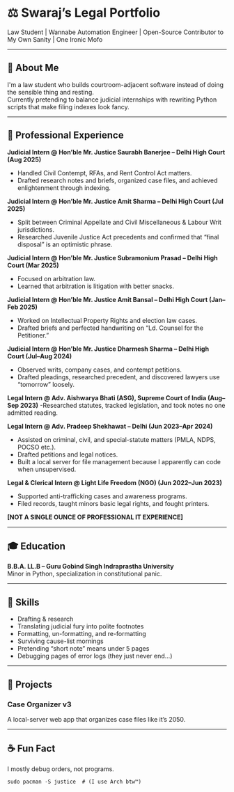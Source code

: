 # ⚖️ Swaraj’s Legal Portfolio  

Law Student | Wannabe Automation Engineer | Open-Source Contributor to My Own Sanity | One Ironic Mofo

---

## 🚀 About Me  

I'm a law student who builds courtroom-adjacent software instead of doing the sensible thing and resting.  
Currently pretending to balance judicial internships with rewriting Python scripts that make filing indexes look fancy.  

---

## 💼 Professional Experience  

**Judicial Intern @ Hon’ble Mr. Justice Saurabh Banerjee – Delhi High Court (Aug 2025)**  
- Handled Civil Contempt, RFAs, and Rent Control Act matters.  
- Drafted research notes and briefs, organized case files, and achieved enlightenment through indexing.  

**Judicial Intern @ Hon’ble Mr. Justice Amit Sharma – Delhi High Court (Jul 2025)**  
- Split between Criminal Appellate and Civil Miscellaneous & Labour Writ jurisdictions.  
- Researched Juvenile Justice Act precedents and confirmed that “final disposal” is an optimistic phrase.  

**Judicial Intern @ Hon’ble Mr. Justice Subramonium Prasad – Delhi High Court (Mar 2025)**  
- Focused on arbitration law.  
- Learned that arbitration is litigation with better snacks.  

**Judicial Intern @ Hon’ble Mr. Justice Amit Bansal – Delhi High Court (Jan–Feb 2025)**  
- Worked on Intellectual Property Rights and election law cases.  
- Drafted briefs and perfected handwriting on “Ld. Counsel for the Petitioner.”  

**Judicial Intern @ Hon’ble Mr. Justice Dharmesh Sharma – Delhi High Court (Jul–Aug 2024)**  
- Observed writs, company cases, and contempt petitions.
- Drafted pleadings, researched precedent, and discovered lawyers use “tomorrow” loosely.  

**Legal Intern @ Adv. Aishwarya Bhati (ASG), Supreme Court of India (Aug–Sep 2023)**
-Researched statutes, tracked legislation, and took notes no one admitted reading.  

**Legal Intern @ Adv. Pradeep Shekhawat – Delhi (Jun 2023–Apr 2024)**
- Assisted on criminal, civil, and special-statute matters (PMLA, NDPS, POCSO etc.).
- Drafted petitions and legal notices.
- Built a local server for file management because I apparently can code when unsupervised.  

**Legal & Clerical Intern @ Light Life Freedom (NGO) (Jun 2022–Jun 2023)** 
- Supported anti-trafficking cases and awareness programs.
- Filed records, taught minors basic legal rights, and fought printers.

**[NOT A SINGLE OUNCE OF PROFESSIONAL IT EXPERIENCE]**

---

## 🎓 Education  

**B.B.A. LL.B – Guru Gobind Singh Indraprastha University**  
Minor in Python, specialization in constitutional panic.  

---

## 🧠 Skills  

- Drafting & research  
- Translating judicial fury into polite footnotes  
- Formatting, un-formatting, and re-formatting  
- Surviving cause-list mornings  
- Pretending “short note” means under 5 pages
- Debugging pages of error logs (they just never end...)

---

## 🧰 Projects  

### Case Organizer v3  
A local-server web app that organizes case files like it’s 2050.

---

## ☕ Fun Fact  

I mostly debug orders, not programs.  

```none
sudo pacman -S justice  # (I use Arch btw™)
```
